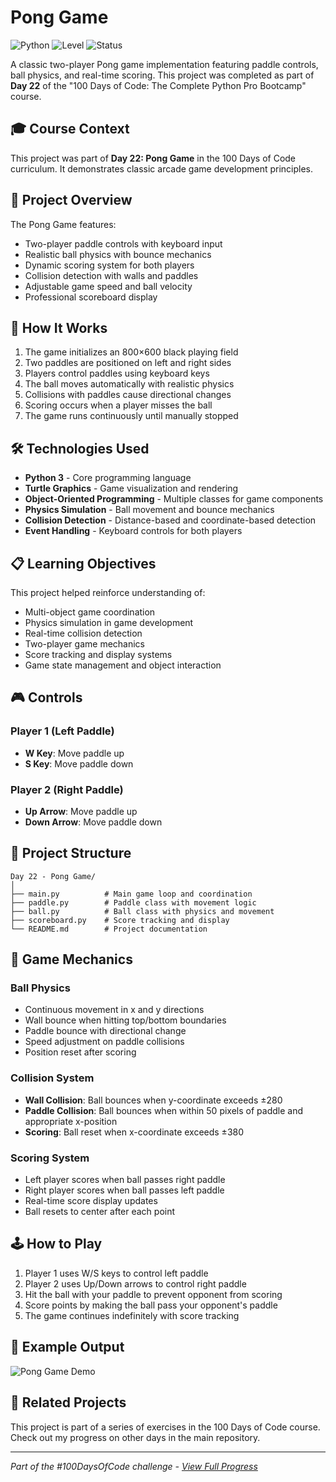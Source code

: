 # Pong Game

![Python](https://img.shields.io/badge/Python-3-blue?style=for-the-badge)
![Level](https://img.shields.io/badge/Level-Intermediate-yellow?style=for-the-badge)
![Status](https://img.shields.io/badge/Status-Complete-brightgreen?style=for-the-badge)

A classic two-player Pong game implementation featuring paddle controls, ball physics, and real-time scoring. This project was completed as part of **Day 22** of the "100 Days of Code: The Complete Python Pro Bootcamp" course.

## 🎓 Course Context

This project was part of **Day 22: Pong Game** in the 100 Days of Code curriculum. It demonstrates classic arcade game development principles.

## 🎯 Project Overview

The Pong Game features:
- Two-player paddle controls with keyboard input
- Realistic ball physics with bounce mechanics
- Dynamic scoring system for both players
- Collision detection with walls and paddles
- Adjustable game speed and ball velocity
- Professional scoreboard display

## 🚀 How It Works

1. The game initializes an 800×600 black playing field
2. Two paddles are positioned on left and right sides
3. Players control paddles using keyboard keys
4. The ball moves automatically with realistic physics
5. Collisions with paddles cause directional changes
6. Scoring occurs when a player misses the ball
7. The game runs continuously until manually stopped

## 🛠️ Technologies Used

- **Python 3** - Core programming language
- **Turtle Graphics** - Game visualization and rendering
- **Object-Oriented Programming** - Multiple classes for game components
- **Physics Simulation** - Ball movement and bounce mechanics
- **Collision Detection** - Distance-based and coordinate-based detection
- **Event Handling** - Keyboard controls for both players

## 📋 Learning Objectives

This project helped reinforce understanding of:
- Multi-object game coordination
- Physics simulation in game development
- Real-time collision detection
- Two-player game mechanics
- Score tracking and display systems
- Game state management and object interaction

## 🎮 Controls

### Player 1 (Left Paddle)
- **W Key**: Move paddle up
- **S Key**: Move paddle down

### Player 2 (Right Paddle)  
- **Up Arrow**: Move paddle up
- **Down Arrow**: Move paddle down

## 📁 Project Structure

```
Day 22 - Pong Game/
│
├── main.py          # Main game loop and coordination
├── paddle.py        # Paddle class with movement logic
├── ball.py          # Ball class with physics and movement
├── scoreboard.py    # Score tracking and display
└── README.md        # Project documentation
```

## 🎯 Game Mechanics

### Ball Physics
- Continuous movement in x and y directions
- Wall bounce when hitting top/bottom boundaries
- Paddle bounce with directional change
- Speed adjustment on paddle collisions
- Position reset after scoring

### Collision System
- **Wall Collision**: Ball bounces when y-coordinate exceeds ±280
- **Paddle Collision**: Ball bounces when within 50 pixels of paddle and appropriate x-position
- **Scoring**: Ball reset when x-coordinate exceeds ±380

### Scoring System
- Left player scores when ball passes right paddle
- Right player scores when ball passes left paddle  
- Real-time score display updates
- Ball resets to center after each point

## 🕹️ How to Play

1. Player 1 uses W/S keys to control left paddle
2. Player 2 uses Up/Down arrows to control right paddle
3. Hit the ball with your paddle to prevent opponent from scoring
4. Score points by making the ball pass your opponent's paddle
5. The game continues indefinitely with score tracking

## 📝 Example Output
![Pong Game Demo](https://github.com/user-attachments/assets/cb790db8-3173-47f0-b275-ac111bbfc4a6)

## 🔄 Related Projects

This project is part of a series of exercises in the 100 Days of Code course. Check out my progress on other days in the main repository.

---

*Part of the #100DaysOfCode challenge - [View Full Progress](https://github.com/evncosta/100-Days-of-Code)*
